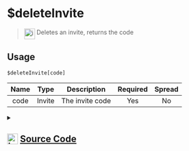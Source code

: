 # $deleteInvite
> <img align="top" src="https://upload.wikimedia.org/wikipedia/commons/thumb/e/e4/Infobox_info_icon.svg/160px-Infobox_info_icon.svg.png?20150409153300" alt="image" width="25" height="auto"> Deletes an invite, returns the code
## Usage
```
$deleteInvite[code]
```
| Name | Type | Description | Required | Spread
| :---: | :---: | :---: | :---: | :---: |
code | Invite | The invite code | Yes | No
<details>
<summary>
    
## <img align="top" src="https://cdn4.iconfinder.com/data/icons/iconsimple-logotypes/512/github-512.png" alt="image" width="25" height="auto">  [Source Code](https://github.com/tryforge/ForgeScript-V2/blob/main/src/native/deleteInvite.ts)
    
</summary>
    
```ts
import { BaseChannel, TextChannel } from "discord.js"
import { ArgType, NativeFunction, Return } from "../structures"
import noop from "../functions/noop"

export default new NativeFunction({
    name: "$deleteInvite",
    version: "1.0.0",
    brackets: true,
    description: "Deletes an invite, returns the code",
    unwrap: true,
    args: [
        {
            name: "code",
            description: "The invite code",
            rest: false,
            required: true,
            type: ArgType.Invite
        }
    ],
    async execute(ctx, [ invite ]) {
        return Return.success(
            !!(await invite.delete().catch(noop))
        )
    }
})
```
    
</details>